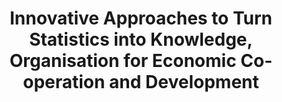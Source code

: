 ---
dateStart: 2009-07-15
dateEnd: 2009-07-16
title: "Innovative Approaches to Turn Statistics into Knowledge, Organisation for Economic Co-operation and Development"
venue: "U.S. Census Bureau and World Bank Seminar"
organizer: Deborah MacPherson
credit:
city: "Washington, DC"
state:
country: USA
pdfLink: 20090715-innovative-approaches-seminar.pdf
venueImages:
---